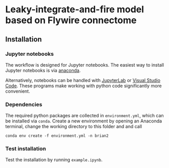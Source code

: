 # Leaky-integrate-and-fire model based on Flywire connectome

## Installation
### Jupyter notebooks
The workflow is designed for Jupyter notebooks.
The easiest way to install Jupyter notebooks is via [anaconda](https://www.anaconda.com/download/).

Alternatively, notebooks can be handled with [JupyterLab](https://jupyter.org/) or [Visual Studio Code](https://code.visualstudio.com/docs/datascience/jupyter-notebooks).
These programs make working with python code significantly more convenient.

### Dependencies
The required python packages are collected in `environment.yml`, which can be installed via `conda`.
Create a new environment by opening an Anaconda terminal, change the working directory to this folder and and call

`conda env create -f environment.yml -n brian2`

### Test installation
Test the installation by running `example.ipynb`.
